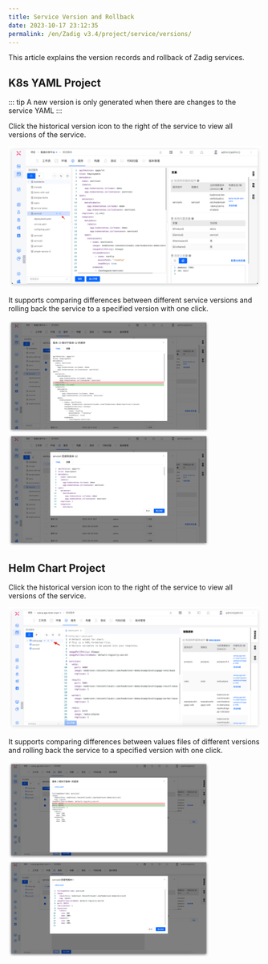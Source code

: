 ```yaml
---
title: Service Version and Rollback
date: 2023-10-17 23:12:35
permalink: /en/Zadig v3.4/project/service/versions/
---
```


This article explains the version records and rollback of Zadig services.

## K8s YAML Project

::: tip
A new version is only generated when there are changes to the service YAML
:::

Click the historical version icon to the right of the service to view all versions of the service.

![Historical Version](../../../../_images/service_version_track.png)

It supports comparing differences between different service versions and rolling back the service to a specified version with one click.

<img src="../../../../_images/service_version_track_1.png" width="400">
<img src="../../../../_images/service_version_track_2.png" width="400">

## Helm Chart Project

Click the historical version icon to the right of the service to view all versions of the service.

![Historical Version](../../../../_images/service_helm_version_track.png)

It supports comparing differences between values files of different versions and rolling back the service to a specified version with one click.

<img src="../../../../_images/service_helm_version_track_1.png" width="400">
<img src="../../../../_images/service_helm_version_track_2.png" width="400">